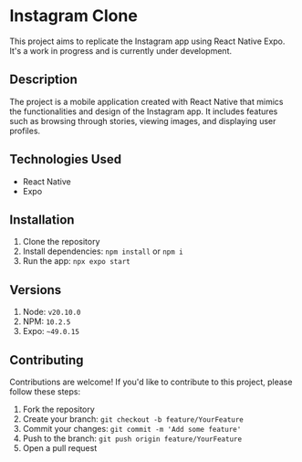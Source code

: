 # Instagram Clone

This project aims to replicate the Instagram app using React Native Expo. It's a work in progress and is currently under development.

## Description

The project is a mobile application created with React Native that mimics the functionalities and design of the Instagram app. It includes features such as browsing through stories, viewing images, and displaying user profiles.

## Technologies Used

- React Native
- Expo

## Installation

1. Clone the repository
2. Install dependencies: `npm install` or `npm i` 
3. Run the app: `npx expo start`

## Versions

1. Node: `v20.10.0`
2. NPM: `10.2.5`
3. Expo: `~49.0.15`

## Contributing

Contributions are welcome! If you'd like to contribute to this project, please follow these steps:
1. Fork the repository
2. Create your branch: `git checkout -b feature/YourFeature`
3. Commit your changes: `git commit -m 'Add some feature'`
4. Push to the branch: `git push origin feature/YourFeature`
5. Open a pull request
